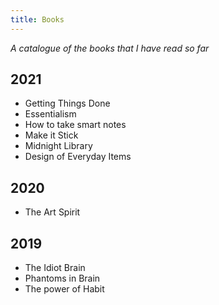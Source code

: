 ```yaml
---
title: Books
---
```

*A catalogue of the books that I have read so far*

## 2021
- Getting Things Done
- Essentialism
- How to take smart notes
- Make it Stick
- Midnight Library
- Design of Everyday Items


## 2020
- The Art Spirit

## 2019
- The Idiot Brain
- Phantoms in Brain
- The power of Habit
